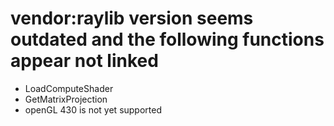 # vendor:raylib version seems outdated and the following functions appear not linked 
- LoadComputeShader
- GetMatrixProjection
- openGL 430 is not yet supported